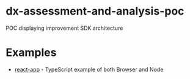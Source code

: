 # dx-assessment-and-analysis-poc
POC displaying improvement SDK architecture

# Examples
* [react-app](./react-app/) - TypeScript example of both Browser and Node
